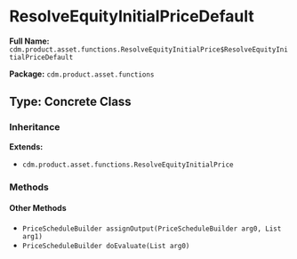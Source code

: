 # ResolveEquityInitialPriceDefault

**Full Name:** `cdm.product.asset.functions.ResolveEquityInitialPrice$ResolveEquityInitialPriceDefault`

**Package:** `cdm.product.asset.functions`

## Type: Concrete Class

### Inheritance

**Extends:**
- `cdm.product.asset.functions.ResolveEquityInitialPrice`

### Methods

#### Other Methods

- `PriceScheduleBuilder assignOutput(PriceScheduleBuilder arg0, List arg1)`
- `PriceScheduleBuilder doEvaluate(List arg0)`

